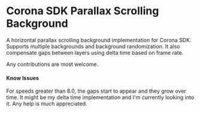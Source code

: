 # Corona SDK Parallax Scrolling Background
A horizontal parallax scrolling background implementation for Corona SDK. Supports multiple backgrounds and background randomization. It also compensate gaps between layers using delta time based on frame rate.

Any contributions are most welcome.

#### Know Issues
For speeds greater than 8.0, the gaps start to appear and they grow over time. It might be my delta time implementation and I'm currently looking into it. Any help is much appreciated.

